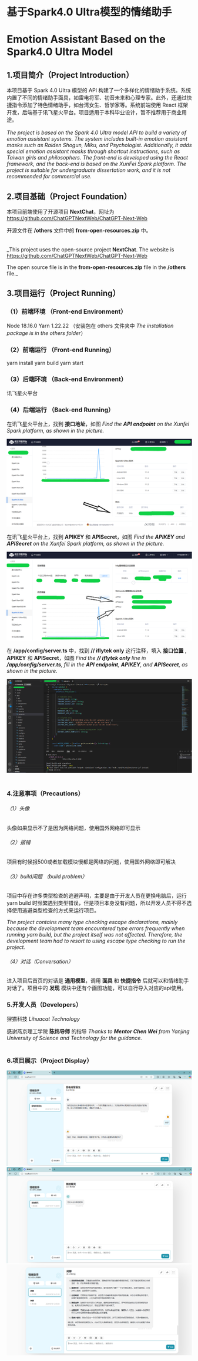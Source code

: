 # 基于Spark4.0 Ultra模型的情绪助手
# Emotion Assistant Based on the Spark4.0 Ultra Model

## 1.项目简介（Project Introduction）
本项目基于 Spark 4.0 Ultra 模型的 API 构建了一个多样化的情绪助手系统。系统内置了不同的情绪助手面具，如雷电将军、初音未来和心理专家。此外，还通过快捷指令添加了特色情绪助手，如台湾女生、哲学家等。系统前端使用 React 框架开发，后端基于讯飞星火平台。项目适用于本科毕业设计，暂不推荐用于商业用途。
<br>
<br>
_The project is based on the Spark 4.0 Ultra model API to build a variety of emotion assistant systems. The system includes built-in emotion assistant masks such as Raiden Shogun, Miku, and Psychologist. Additionally, it adds special emotion assistant masks through shortcut instructions, such as Taiwan girls and philosophers. The front-end is developed using the React framework, and the back-end is based on the XunFei Spark platform. The project is suitable for undergraduate dissertation work, and it is not recommended for commercial use._
<br>
## 2.项目基础（Project Foundation）
本项目前端使用了开源项目 __NextChat__，网址为 https://github.com/ChatGPTNextWeb/ChatGPT-Next-Web

开源文件在 __/others__ 文件中的 __from-open-resources.zip__ 中。
<br>
<br>
<br>
_This project uses the open-source project __NextChat__. The website is https://github.com/ChatGPTNextWeb/ChatGPT-Next-Web 

The open source file is in the __from-open-resources.zip__ file in the __/others__ file._
<br>
## 3.项目运行（Project Running）
### （1）前端环境 （Front-end Environment）
Node 18.16.0
Yarn 1.22.22 （安装包在 others 文件夹中 _The installation package is in the others folder_）

### （2）前端运行 （Front-end Running）
yarn install
yarn build
yarn start

### （3）后端环境 （Back-end Environment）
讯飞星火平台 

### （4）后端运行 （Back-end Running）

在讯飞星火平台上，找到 __接口地址__，如图
_Find the __API endpoint__ on the Xunfei Spark platform, as shown in the picture._


<img src="/others/show1.png"/>

在讯飞星火平台上，找到 __APIKEY__ 和 __APISecret__，如图
_Find the __APIKEY__ and __APISecret__ on the Xunfei Spark platform, as shown in the picture._

<img src="/others/show2.png"/>

在 __/app/config/server.ts__ 中，找到 __// iflytek only__ 这行注释，填入 __接口位置__ , __APIKEY__ 和 __APISecret__，如图
_Find the __// iflytek only__ line in __/app/config/server.ts__, fill in the __API endpoint__, __APIKEY__, and __APISecret__, as shown in the picture._


<img src="/others/show3.png"/>
<br>
<br>

### 4.注意事项（Precautions）

###### （1）头像
头像如果显示不了是因为网络问题，使用国外网络即可显示

###### （2）报错
项目有时候报500或者加载模块慢都是网络的问题，使用国外网络即可解决

###### （3）build问题 （build problem）
项目中存在许多类型检查的逃避声明，主要是由于开发人员在更换电脑后，运行 yarn build 时频繁遇到类型错误，但是项目本身没有问题，所以开发人员不得不选择使用逃避类型检查的方式来运行项目。

_The project contains many type checking escape declarations, mainly because the development team encountered type errors frequently when running yarn build, but the project itself was not affected. Therefore, the development team had to resort to using escape type checking to run the project._

###### （4）对话（Conversation）

进入项目后首页的对话是 __通用模型__，调用 __面具__ 和 __快捷指令__ 后就可以和情绪助手对话了。项目中的 __发现__ 模块中还有个画图功能，可以自行导入对应的api使用。

### 5.开发人员（Developers）
狸猫科技 _Lihuacat Technology_

感谢燕京理工学院 __陈炜导师__ 的指导
_Thanks to __Mentor Chen Wei__ from Yanjing University of Science and Technology for the guidance._
<br>
<br>

### 6.项目展示（Project Display）
<img src="/others/show4.png"/>

<img src="/others/show5.png"/>

<img src="/others/show6.png"/>
